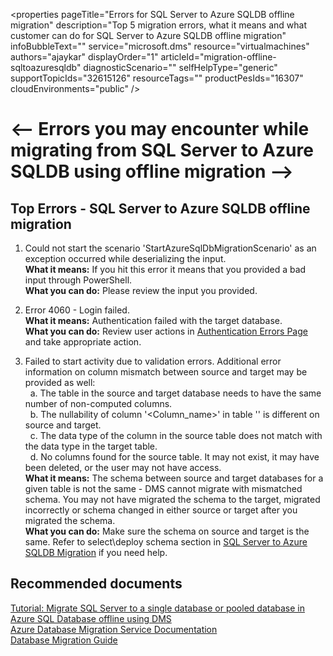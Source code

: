 ﻿<properties
	pageTitle="Errors for SQL Server to Azure SQLDB offline migration"
	description="Top 5 migration errors, what it means and what customer can do for SQL Server to Azure SQLDB offline migration"
	infoBubbleText=""
	service="microsoft.dms"
	resource="virtualmachines"
	authors="ajaykar"
	displayOrder="1"
	articleId="migration-offline-sqltoazuresqldb"
	diagnosticScenario=""
	selfHelpType="generic"
	supportTopicIds="32615126"
	resourceTags=""
	productPesIds="16307"​
	cloudEnvironments="public"
/>

# <-- Errors you may encounter while migrating from SQL Server to Azure SQLDB using offline migration --> 

## **Top Errors - SQL Server to Azure SQLDB offline migration**

1. Could not start the scenario 'StartAzureSqlDbMigrationScenario' as an exception occurred while deserializing the input.<br>
<b>What it means:</b> If you hit this error it means that you provided a bad input through PowerShell.<br>
<b>What you can do:</b> Please review the input you provided.

2. Error 4060 - Login failed.<br>
<b>What it means:</b> Authentication failed with the target database.<br>
<b>What you can do:</b> Review user actions in <a href="https://docs.microsoft.com/en-us/sql/relational-databases/errors-events/mssqlserver-18456-database-engine-error?view=sql-server-2017">Authentication Errors Page</a> and take appropriate action.

3. Failed to start activity due to validation errors. Additional error information on column mismatch between source and target may be provided as well: <br>
&nbsp;&nbsp;a. The table in the source and target database needs to have the same number of non-computed columns.<br>
&nbsp;&nbsp;b. The nullability of column '<Column_name>' in table '<tablename>' is different on source and target.<br>
&nbsp;&nbsp;c. The data type of the column in the source table does not match with the data type in the target table.<br>
&nbsp;&nbsp;d. No columns found for the source table. It may not exist, it may have been deleted, or the user may not have access.<br>
<b>What it means:</b> The schema between source and target databases for a given table is not the same - DMS cannot migrate with mismatched schema. You may not have migrated the schema to the target, migrated incorrectly or schema changed in either source or target after you migrated the schema.<br>
<b>What you can do:</b> Make sure the schema on source and target is the same. Refer to select\deploy schema section in <a href="https://docs.microsoft.com/en-us/sql/dma/dma-migrateonpremsqltosqldb?view=sql-server-2017">SQL Server to Azure SQLDB Migration</a> if you need help.



## **Recommended documents**
[Tutorial: Migrate SQL Server to a single database or pooled database in Azure SQL Database offline using DMS](https://docs.microsoft.com/en-us/azure/dms/tutorial-sql-server-to-azure-sql)<br>
[Azure Database Migration Service Documentation](https://docs.microsoft.com/en-us/azure/dms/dms-overview)<br>
[Database Migration Guide](https://datamigration.microsoft.com/)
